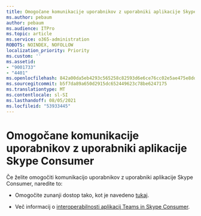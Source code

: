 ```yaml
---
title: Omogočane komunikacije uporabnikov z uporabniki aplikacije Skype Consumer
ms.author: pebaum
author: pebaum
ms.audience: ITPro
ms.topic: article
ms.service: o365-administration
ROBOTS: NOINDEX, NOFOLLOW
localization_priority: Priority
ms.custom: ''
ms.assetid:
- "9001733"
- "4401"
ms.openlocfilehash: 842a00da5eb4293c565258c82593d6e6ce76cc02e5ae475e8dd7f7613640d605
ms.sourcegitcommit: b5f7da89a650d2915dc652449623c78be6247175
ms.translationtype: MT
ms.contentlocale: sl-SI
ms.lasthandoff: 08/05/2021
ms.locfileid: "53933445"
---
```

# <a name="allow-your-users-to-communicate-with-skype-consumer-users"></a>Omogočane komunikacije uporabnikov z uporabniki aplikacije Skype Consumer

Če želite omogočiti komunikacijo uporabnikov z uporabniki aplikacije Skype Consumer, naredite to:

- Omogočite zunanji dostop tako, kot je navedeno [tukaj](https://docs.microsoft.com/microsoftteams/manage-external-access#allow-or-block-domains).

- Več informacij o [interoperabilnosti aplikacij Teams in Skype Consumer](https://docs.microsoft.com/microsoftteams/teams-skype-interop).
